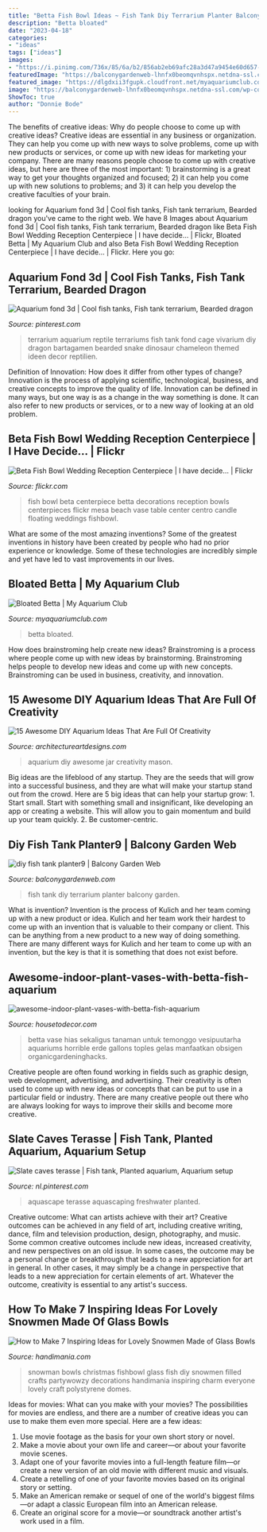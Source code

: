 ```yaml
---
title: "Betta Fish Bowl Ideas ~ Fish Tank Diy Terrarium Planter Balcony Garden"
description: "Betta bloated"
date: "2023-04-18"
categories:
- "ideas"
tags: ["ideas"]
images:
- "https://i.pinimg.com/736x/85/6a/b2/856ab2eb69afc28a3d47a9454e60d657--aquarium-slate.jpg"
featuredImage: "https://balconygardenweb-lhnfx0beomqvnhspx.netdna-ssl.com/wp-content/uploads/2018/04/diy-fish-tank-planter9.jpg"
featured_image: "https://dlgdxii3fgupk.cloudfront.net/myaquariumclub.com/images/fbfiles/images/20160820_154658_v_1471707018.jpg"
image: "https://balconygardenweb-lhnfx0beomqvnhspx.netdna-ssl.com/wp-content/uploads/2018/04/diy-fish-tank-planter9.jpg"
ShowToc: true
author: "Donnie Bode"
---
```



The benefits of creative ideas: Why do people choose to come up with creative ideas?
Creative ideas are essential in any business or organization. They can help you come up with new ways to solve problems, come up with new products or services, or come up with new ideas for marketing your company. There are many reasons people choose to come up with creative ideas, but here are three of the most important: 1) brainstorming is a great way to get your thoughts organized and focused; 2) it can help you come up with new solutions to problems; and 3) it can help you develop the creative faculties of your brain.

	

		
looking for Aquarium fond 3d | Cool fish tanks, Fish tank terrarium, Bearded dragon you've came to the right web. We have 8 Images about Aquarium fond 3d | Cool fish tanks, Fish tank terrarium, Bearded dragon like Beta Fish Bowl Wedding Reception Centerpiece | I have decide… | Flickr, Bloated Betta | My Aquarium Club and also Beta Fish Bowl Wedding Reception Centerpiece | I have decide… | Flickr. Here you go:
		
    
## Aquarium Fond 3d | Cool Fish Tanks, Fish Tank Terrarium, Bearded Dragon

<img loading=lazy src="https://i.pinimg.com/736x/d9/2c/51/d92c51dc8298fdf8d10fc36c6b21042a.jpg" onerror="this.onerror=null;this.src='https://tse3.mm.bing.net/th?id=OIP.x4CjV1DUaAcapf332ecDDgHaJ3&amp;pid=15.1';" alt="Aquarium fond 3d | Cool fish tanks, Fish tank terrarium, Bearded dragon">

_Source: pinterest.com_

>terrarium aquarium reptile terrariums fish tank fond cage vivarium diy dragon bartagamen bearded snake dinosaur chameleon themed ideen decor reptilien. 

	

Definition of Innovation: How does it differ from other types of change?
Innovation is the process of applying scientific, technological, business, and creative concepts to improve the quality of life. Innovation can be defined in many ways, but one way is as a change in the way something is done. It can also refer to new products or services, or to a new way of looking at an old problem.

    
## Beta Fish Bowl Wedding Reception Centerpiece | I Have Decide… | Flickr

<img loading=lazy src="https://c2.staticflickr.com/4/3099/2490875616_832af23b64_b.jpg" onerror="this.onerror=null;this.src='https://tse1.mm.bing.net/th?id=OIP.xkl9x_EdpgJRHfYuwIRYzAHaK1&amp;pid=15.1';" alt="Beta Fish Bowl Wedding Reception Centerpiece | I have decide… | Flickr">

_Source: flickr.com_

>fish bowl beta centerpiece betta decorations reception bowls centerpieces flickr mesa beach vase table center centro candle floating weddings fishbowl. 

	

What are some of the most amazing inventions?
Some of the greatest inventions in history have been created by people who had no prior experience or knowledge. Some of these technologies are incredibly simple and yet have led to vast improvements in our lives.

    
## Bloated Betta | My Aquarium Club

<img loading=lazy src="https://dlgdxii3fgupk.cloudfront.net/myaquariumclub.com/images/fbfiles/images/20160820_154658_v_1471707018.jpg" onerror="this.onerror=null;this.src='https://tse2.mm.bing.net/th?id=OIP.wkAWIgiJIxJFvt5t77XOVgHaJ4&amp;pid=15.1';" alt="Bloated Betta | My Aquarium Club">

_Source: myaquariumclub.com_

>betta bloated. 

	

How does brainstroming help create new ideas?
Brainstroming is a process where people come up with new ideas by brainstorming. Brainstroming helps people to develop new ideas and come up with new concepts. Brainstroming can be used in business, creativity, and innovation.

    
## 15 Awesome DIY Aquarium Ideas That Are Full Of Creativity

<img loading=lazy src="https://www.architectureartdesigns.com/wp-content/uploads/2017/12/15-Awesome-DIY-Aquarium-Ideas-That-Are-Full-Of-Creativity-7.jpg" onerror="this.onerror=null;this.src='https://tse1.mm.bing.net/th?id=OIP.ykV0ySeDMjQL44SOn-uCXwHaKk&amp;pid=15.1';" alt="15 Awesome DIY Aquarium Ideas That Are Full Of Creativity">

_Source: architectureartdesigns.com_

>aquarium diy awesome jar creativity mason. 

	

Big ideas are the lifeblood of any startup. They are the seeds that will grow into a successful business, and they are what will make your startup stand out from the crowd. Here are 5 big ideas that can help your startup grow: 1. Start small. Start with something small and insignificant, like developing an app or creating a website. This will allow you to gain momentum and build up your team quickly. 2. Be customer-centric.

    
## Diy Fish Tank Planter9 | Balcony Garden Web

<img loading=lazy src="https://balconygardenweb-lhnfx0beomqvnhspx.netdna-ssl.com/wp-content/uploads/2018/04/diy-fish-tank-planter9.jpg" onerror="this.onerror=null;this.src='https://tse1.mm.bing.net/th?id=OIP.AJ_NIFFVCanl4fxa3q44WAHaLD&amp;pid=15.1';" alt="diy fish tank planter9 | Balcony Garden Web">

_Source: balconygardenweb.com_

>fish tank diy terrarium planter balcony garden. 

	

What is invention?
Invention is the process of Kulich and her team coming up with a new product or idea. Kulich and her team work their hardest to come up with an invention that is valuable to their company or client. This can be anything from a new product to a new way of doing something. There are many different ways for Kulich and her team to come up with an invention, but the key is that it is something that does not exist before.

    
## Awesome-indoor-plant-vases-with-betta-fish-aquarium

<img loading=lazy src="https://housetodecor.com/wp-content/uploads/2021/01/awesome-indoor-plant-vases-with-betta-fish-aquarium.jpg" onerror="this.onerror=null;this.src='https://tse1.mm.bing.net/th?id=OIP.sk1nGtP52cqonuTzo0fD0AHaNK&amp;pid=15.1';" alt="awesome-indoor-plant-vases-with-betta-fish-aquarium">

_Source: housetodecor.com_

>betta vase hias sekaligus tanaman untuk temonggo vesipuutarha aquariums horrible erde gallons toples gelas manfaatkan obsigen organicgardeninghacks. 

	

Creative people are often found working in fields such as graphic design, web development, advertising, and advertising. Their creativity is often used to come up with new ideas or concepts that can be put to use in a particular field or industry. There are many creative people out there who are always looking for ways to improve their skills and become more creative.

    
## Slate Caves Terasse | Fish Tank, Planted Aquarium, Aquarium Setup

<img loading=lazy src="https://i.pinimg.com/736x/85/6a/b2/856ab2eb69afc28a3d47a9454e60d657--aquarium-slate.jpg" onerror="this.onerror=null;this.src='https://tse4.mm.bing.net/th?id=OIP.yZRUivtOPjG1wXF1oF5f5AHaFj&amp;pid=15.1';" alt="Slate caves terasse | Fish tank, Planted aquarium, Aquarium setup">

_Source: nl.pinterest.com_

>aquascape terasse aquascaping freshwater planted. 

	

Creative outcome: What can artists achieve with their art?
Creative outcomes can be achieved in any field of art, including creative writing, dance, film and television production, design, photography, and music. Some common creative outcomes include new ideas, increased creativity, and new perspectives on an old issue. In some cases, the outcome may be a personal change or breakthrough that leads to a new appreciation for art in general. In other cases, it may simply be a change in perspective that leads to a new appreciation for certain elements of art. Whatever the outcome, creativity is essential to any artist's success.

    
## How To Make 7 Inspiring Ideas For Lovely Snowmen Made Of Glass Bowls

<img loading=lazy src="https://www.handimania.com/uploads/2-62.png" onerror="this.onerror=null;this.src='https://tse1.mm.bing.net/th?id=OIP.TsVbSnS0GtmbkdVg-wljhgHaJ4&amp;pid=15.1';" alt="How to Make 7 Inspiring Ideas for Lovely Snowmen Made of Glass Bowls">

_Source: handimania.com_

>snowman bowls christmas fishbowl glass fish diy snowmen filled crafts partywowzy decorations handimania inspiring charm everyone lovely craft polystyrene domes. 

	

Ideas for movies: What can you make with your movies?
The possibilities for movies are endless, and there are a number of creative ideas you can use to make them even more special. Here are a few ideas:
1. Use movie footage as the basis for your own short story or novel.
2. Make a movie about your own life and career—or about your favorite movie scenes.
3. Adapt one of your favorite movies into a full-length feature film—or create a new version of an old movie with different music and visuals.
4. Create a retelling of one of your favorite movies based on its original story or setting.
5. Make an American remake or sequel of one of the world's biggest films—or adapt a classic European film into an American release.
6. Create an original score for a movie—or soundtrack another artist's work used in a film.
